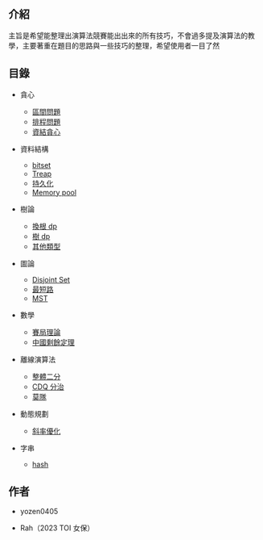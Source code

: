 ## 介紹

主旨是希望能整理出演算法競賽能出出來的所有技巧，不會過多提及演算法的教學，主要著重在題目的思路與一些技巧的整理，希望使用者一目了然

## 目錄

- 貪心
	- <a href="/wiki/basic/greedy/interval" target="_blank">區間問題</a>
	- <a href="/wiki/basic/greedy/scheduling" target="_blank">排程問題</a>
	- <a href="/wiki/basic/greedy/ds" target="_blank">資結貪心</a>

- 資料結構
	- <a href="/wiki/ds/bitset" target="_blank">bitset</a> 
	- <a href="/wiki/ds/treap" target="_blank">Treap</a>
	- <a href="/wiki/ds/persistent" target="_blank">持久化</a>
	- <a href="/wiki/ds/memory_pool" target="_blank">Memory pool</a>

- 樹論

	- <a href="/wiki/graph/solving_for_all_roots" target="_blank">換根 dp</a>
	- <a href="/wiki/graph/tree_dp" target="_blank">樹 dp</a>
	- <a href="/wiki/graph/other_problem" target="_blank">其他類型</a>

- 圖論
	- <a href="/wiki/graph/DSU" target="_blank">Disjoint Set</a>
	- <a href="/wiki/graph/SP" target="_blank">最短路</a>
	- <a href="/wiki/graph/mst" target="_blank">MST</a>

- 數學
	- <a href="/wiki/math/game_theory" target="_blank">賽局理論</a>
	- <a href="/wiki/math/crt" target="_blank">中國剩餘定理</a>

- 離線演算法
	- <a href="/wiki/offline/parallel-binsearch" target="_blank">整體二分</a>
	- <a href="/wiki/offline/cdq" target="_blank">CDQ 分治</a>
	- <a href="/wiki/offline/mo-algo" target="_blank">莫隊</a>

- 動態規劃
	- <a href="/wiki/dp/convex_hull_trick" target="_blank">斜率優化</a>
	
- 字串
	- <a href="/wiki/string/hash" target="_blank">hash</a>


## 作者

- yozen0405

- Rah（2023 TOI 女保）

